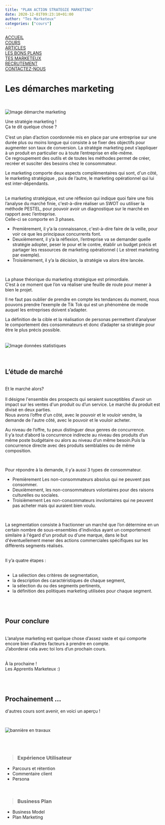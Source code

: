 ```yaml
---
title: "PLAN ACTION STRATEGIE MARKETING"
date: 2020-12-01T09:23:10+01:00
author: "Tes Marketeux"
categories: ["cours"]
---
```


[ACCUEIL](#)  
[COURS](#)  
[ARTICLES](#)  
[LES BONS PLANS](#)  
[TES MARKETEUX](#)  
[RECRUTEMENT](#)  
[CONTACTEZ-NOUS](#)  




# Les démarches marketing
<br>

<img class="fit-picture"
     src="https://cdn.pixabay.com/photo/2018/03/30/13/45/image-3275412_960_720.jpg"
     alt="Image démarche marketing"> 

Une stratégie marketing \! <br>
Ça te dit quelque chose ? <br>
<br>
C’est un plan d’action coordonnée mis en place par une entreprise sur une durée plus ou moins longue qui consiste à se fixer des objectifs pour augmenter son taux de conversion.
 La stratégie marketing peut s’appliquer à un produit en particulier ou à toute l’entreprise en elle-même. <br>
 Ce regroupement des outils et de toutes les méthodes permet de créer, recréer et susciter des besoins chez le consommateur.

Le marketing comporte deux aspects complémentaires qui sont, d'un côté, le marketing stratégique , puis de l’autre, le  marketing opérationnel qui lui est inter-dépendants.
<br>
<br>

Le marketing stratégique, est une réflexion qui indique quoi faire une fois l’analyse du marché finie, c'est-à-dire réaliser un SWOT ou utiliser la méthode PESTEL, pour pouvoir avoir un diagnostique sur le marché en rapport avec l’entreprise. <br>
Celle-ci se comporte en 3 phases.

* Premièrement, il y’a la connaissance, c'est-à-dire faire de la veille, pour voir ce que les principaux concurrents font.<br> 
* Deuxièmement, il y’a la réflexion, l’entreprise va se demander quelle stratégie adopter, peser le pour et le contre, établir un budget précis et partager les ressources de marketing opérationnel ( Le street marketing par exemple). <br>
* Troisièmement, il y’a la décision, la stratégie va alors être lancée. 

<br>

La phase théorique du marketing stratégique est primordiale. <br> C’est à ce moment que l’on va réaliser une feuille de route pour mener à bien le projet.

Il ne faut pas oublier de prendre en compte les tendances du moment, nous pouvons prendre l’exemple de Tik Tok qui est un phénomène de mode auquel les entreprises doivent s’adapter.

La définition de la cible et la réalisation de personas permettent d’analyser le comportement des consommateurs et donc d’adapter sa stratégie pour être le plus précis possible.
<br>
<br>
<br>
<img class="fit-picture"
     src="https://images.pexels.com/photos/669610/pexels-photo-669610.jpeg?auto=compress&cs=tinysrgb&dpr=1&w=500"
     alt="Image données statistiques"> 
<br>
<br>
<br>     

## L’étude de marché
<br>
Et le marché alors? <br>
<br>
Il désigne l'ensemble des prospects qui seraient  susceptibles d'avoir un impact  sur les ventes d'un produit ou d’un service. Le marché du produit est divisé en deux parties. <br>
 Nous avons l’offre d'un côté, avec le pouvoir et le vouloir vendre, la demande de l'autre côté, avec le pouvoir et le vouloir acheter.

Au niveau de l’offre, tu peux distinguer deux genres de concurrence. <br>
Il y’a tout d’abord la concurrence indirecte au niveau des produits d’un même poste budgétaire ou alors au niveau d’un même besoin.Puis la concurrence directe avec des produits semblables ou de même composition.

<br>


Pour répondre à la demande, il y’a aussi 3 types de consommateur. <br> 
* Premièrement Les non-consommateurs absolus qui ne peuvent pas consommer. <br>
* Deuxièmement, les non-consommateurs volontaires pour des raisons culturelles ou sociales. <br>
* Troisièmement  Les non-consommateurs involontaires qui ne peuvent pas acheter mais qui auraient bien voulu.

<br>

La segmentation consiste à fractionner un marché que l’on détermine en un certain nombre de sous-ensembles d'individus ayant un comportement similaire à l'égard d'un produit ou d'une marque, dans le but d'éventuellement mener des actions commerciales spécifiques sur les différents segments réalisés. 

<br> 
Il y’a quatre étapes : <br>
<br>

* La sélection des critères de segmentation, 
* la description des caractéristiques de chaque segment, 
* la sélection du ou des segments pertinents, 
* la définition des politiques marketing utilisées pour chaque segment.

 <br>
<br>
 

## Pour conclure
<br>
L’analyse marketing est quelque chose d’assez vaste et qui comporte encore bien d’autres facteurs à prendre en compte. <br>
J’aborderai cela avec toi lors d’un prochain cours. <br> 
<br>


À la prochaine \! <br>
Les Apprentis Marketeux :)

<br>
<br>

## Prochainement ...
d'autres cours sont avenir, en voici un aperçu \!

<br>

<img class="fit-picture"
     src="https://images-wixmp-ed30a86b8c4ca887773594c2.wixmp.com/f/972c71c4-6202-4439-a29b-dc40399ebb59/d7fw7r4-82798bd1-6764-48dd-b4d8-3ac8593c3190.png?token=eyJ0eXAiOiJKV1QiLCJhbGciOiJIUzI1NiJ9.eyJzdWIiOiJ1cm46YXBwOiIsImlzcyI6InVybjphcHA6Iiwib2JqIjpbW3sicGF0aCI6IlwvZlwvOTcyYzcxYzQtNjIwMi00NDM5LWEyOWItZGM0MDM5OWViYjU5XC9kN2Z3N3I0LTgyNzk4YmQxLTY3NjQtNDhkZC1iNGQ4LTNhYzg1OTNjMzE5MC5wbmcifV1dLCJhdWQiOlsidXJuOnNlcnZpY2U6ZmlsZS5kb3dubG9hZCJdfQ.YG_YEwOWl4DvXVVcDJsWG80xTVIxyMh08und5DjUf2U"
     alt="bannière en travaux"> 

<br>
<br>



>### Expérience Utilisateur
* Parcours et rétention
* Commentaire client
* Persona

<br>

>### Business Plan
* Business Model
* Plan Marketing






